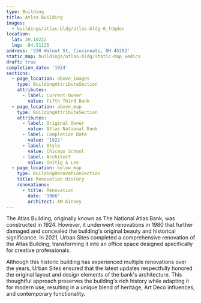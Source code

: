 ```yaml
---
type: Building
title: Atlas Building
images:
  - buildings/atlas-bldg/atlas-bldg-0_fdqdon
location:
  lat: 39.10222
  lng: -84.51135
address: '530 Walnut St, Cincinnati, OH 45202'
static_map: buildings/atlas-bldg/static-map_xedics
draft: true
completion_date: '1924'
sections:
  - page_location: above_images
    type: BuildingAttributeSection
    attributes:
      - label: Current Owner
        value: Fifth Third Bank
  - page_location: above_map
    type: BuildingAttributeSection
    attributes:
      - label: Original Owner
        value: Atlas National Bank
      - label: Completion Date
        value: '1922'
      - label: Style
        value: Chicago School
      - label: Architect
        value: Teitig & Lee
  - page_location: below_map
    type: BuildingRenovationSection
    title: Renovation History
    renovations:
      - title: Renovation
        date: '1966'
        architect: AM Kinney
---
```

The Atlas Building, originally known as The National Atlas Bank, was constructed in 1924. However, it underwent renovations in 1980 that further damaged and concealed the building's original beauty and historical significance. In 2021, Urban Sites completed a comprehensive renovation of the Atlas Building, transforming it into an office space designed specifically for creative professionals.

Although this historic building has experienced multiple renovations over the years, Urban Sites ensured that the latest updates respectfully honored the original layout and design elements of the bank's architecture. This thoughtful approach preserves the building's rich history while adapting it for modern use, resulting in a unique blend of heritage, Art Deco influences, and contemporary functionality.







